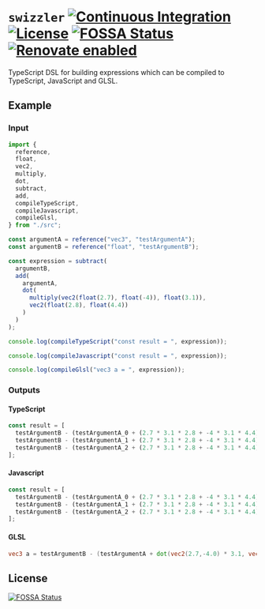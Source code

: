 # `swizzler` [![Continuous Integration](https://github.com/jameswilddev/swizzler/workflows/Continuous%20Integration/badge.svg)](https://github.com/jameswilddev/swizzler/actions) [![License](https://img.shields.io/github/license/jameswilddev/swizzler.svg)](https://github.com/jameswilddev/swizzler/blob/master/license) [![FOSSA Status](https://app.fossa.io/api/projects/git%2Bgithub.com%2Fjameswilddev%2Fswizzler.svg?type=shield)](https://app.fossa.io/projects/git%2Bgithub.com%2Fjameswilddev%2Fswizzler?ref=badge_shield) [![Renovate enabled](https://img.shields.io/badge/renovate-enabled-brightgreen.svg)](https://renovatebot.com/)

TypeScript DSL for building expressions which can be compiled to TypeScript, JavaScript and GLSL.

## Example

### Input

```typescript
import {
  reference,
  float,
  vec2,
  multiply,
  dot,
  subtract,
  add,
  compileTypeScript,
  compileJavascript,
  compileGlsl,
} from "./src";

const argumentA = reference("vec3", "testArgumentA");
const argumentB = reference("float", "testArgumentB");

const expression = subtract(
  argumentB,
  add(
    argumentA,
    dot(
      multiply(vec2(float(2.7), float(-4)), float(3.1)),
      vec2(float(2.8), float(4.4))
    )
  )
);

console.log(compileTypeScript("const result = ", expression));

console.log(compileJavascript("const result = ", expression));

console.log(compileGlsl("vec3 a = ", expression));
```

### Outputs

#### TypeScript

```typescript
const result = [
  testArgumentB - (testArgumentA_0 + (2.7 * 3.1 * 2.8 + -4 * 3.1 * 4.4)),
  testArgumentB - (testArgumentA_1 + (2.7 * 3.1 * 2.8 + -4 * 3.1 * 4.4)),
  testArgumentB - (testArgumentA_2 + (2.7 * 3.1 * 2.8 + -4 * 3.1 * 4.4)),
];
```

#### Javascript

```javascript
const result = [
  testArgumentB - (testArgumentA_0 + (2.7 * 3.1 * 2.8 + -4 * 3.1 * 4.4)),
  testArgumentB - (testArgumentA_1 + (2.7 * 3.1 * 2.8 + -4 * 3.1 * 4.4)),
  testArgumentB - (testArgumentA_2 + (2.7 * 3.1 * 2.8 + -4 * 3.1 * 4.4)),
];
```

#### GLSL

```glsl
vec3 a = testArgumentB - (testArgumentA + dot(vec2(2.7,-4.0) * 3.1, vec2(2.8,4.4)));
```

## License

[![FOSSA Status](https://app.fossa.io/api/projects/git%2Bgithub.com%2Fjameswilddev%2Fswizzler.svg?type=large)](https://app.fossa.io/projects/git%2Bgithub.com%2Fjameswilddev%2Fswizzler?ref=badge_large)
